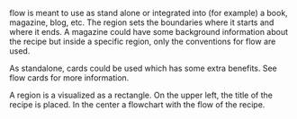 flow is meant to use as stand alone or integrated into (for example) a book, magazine, blog, etc. The region sets the boundaries where it starts and where it ends. A magazine could have some background information about the recipe but inside a specific region, only the conventions for flow are used. 

As standalone, cards could be used which has some extra benefits. See flow cards for more information.

A region is a visualized as a rectangle. On the upper left, the title of the recipe is placed. In the center a flowchart with the flow of the recipe.